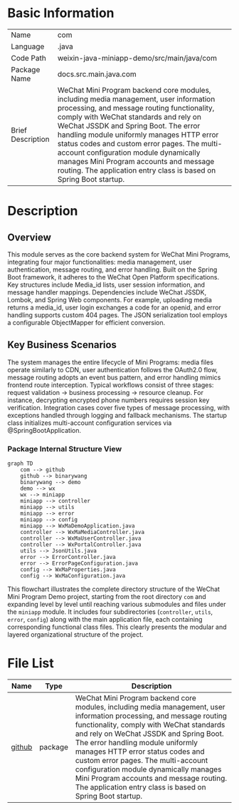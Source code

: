 # Basic Information

|      |      |
|------|------|
| Name | com |
| Language | .java |
| Code Path | weixin-java-miniapp-demo/src/main/java/com |
| Package Name | docs.src.main.java.com |
| Brief Description | WeChat Mini Program backend core modules, including media management, user information processing, and message routing functionality, comply with WeChat standards and rely on WeChat JSSDK and Spring Boot. The error handling module uniformly manages HTTP error status codes and custom error pages. The multi-account configuration module dynamically manages Mini Program accounts and message routing. The application entry class is based on Spring Boot startup. |

# Description

## Overview  
This module serves as the core backend system for WeChat Mini Programs, integrating four major functionalities: media management, user authentication, message routing, and error handling. Built on the Spring Boot framework, it adheres to the WeChat Open Platform specifications. Key structures include Media_id lists, user session information, and message handler mappings. Dependencies include WeChat JSSDK, Lombok, and Spring Web components. For example, uploading media returns a media_id, user login exchanges a code for an openid, and error handling supports custom 404 pages. The JSON serialization tool employs a configurable ObjectMapper for efficient conversion.  

## Key Business Scenarios  
The system manages the entire lifecycle of Mini Programs: media files operate similarly to CDN, user authentication follows the OAuth2.0 flow, message routing adopts an event bus pattern, and error handling mimics frontend route interception. Typical workflows consist of three stages: request validation → business processing → resource cleanup. For instance, decrypting encrypted phone numbers requires session key verification. Integration cases cover five types of message processing, with exceptions handled through logging and fallback mechanisms. The startup class initializes multi-account configuration services via @SpringBootApplication.


### Package Internal Structure View

```mermaid
graph TD
    com --> github
    github --> binarywang
    binarywang --> demo
    demo --> wx
    wx --> miniapp
    miniapp --> controller
    miniapp --> utils
    miniapp --> error
    miniapp --> config
    miniapp --> WxMaDemoApplication.java
    controller --> WxMaMediaController.java
    controller --> WxMaUserController.java
    controller --> WxPortalController.java
    utils --> JsonUtils.java
    error --> ErrorController.java
    error --> ErrorPageConfiguration.java
    config --> WxMaProperties.java
    config --> WxMaConfiguration.java
```

This flowchart illustrates the complete directory structure of the WeChat Mini Program Demo project, starting from the root directory `com` and expanding level by level until reaching various submodules and files under the `miniapp` module. It includes four subdirectories (`controller`, `utils`, `error`, `config`) along with the main application file, each containing corresponding functional class files. This clearly presents the modular and layered organizational structure of the project.

# File List

| Name   | Type  | Description |
|-------|------|-------------|
| [github](github/_module.md) | package | WeChat Mini Program backend core modules, including media management, user information processing, and message routing functionality, comply with WeChat standards and rely on WeChat JSSDK and Spring Boot. The error handling module uniformly manages HTTP error status codes and custom error pages. The multi-account configuration module dynamically manages Mini Program accounts and message routing. The application entry class is based on Spring Boot startup. |


